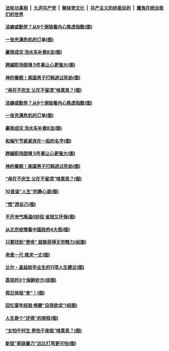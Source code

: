 

####  [法轮功真相](../../../../basic/blob/master/README.md?t=06250502) &nbsp;|&nbsp; [九评共产党](../../../../9ping.md/blob/master/README.md?t=06250502) &nbsp;|&nbsp; [解体党文化](../../../../jtdwh.md/blob/master/README.md?t=06250502)  &nbsp;|&nbsp; [共产主义的终极目的](../../../../gczydzjmd.md/blob/master/README.md?t=06250502) &nbsp;|&nbsp; [魔鬼在统治我们的世界](../../../../mgztzwmdsj.md/blob/master/README.md?t=06250502) 

#### [洁癖或勤劳？从9个测验看内心焦虑指数(图)](../pages/p8/937558.md?t=06250502) 

#### [一张充满危机的订单(图)](../pages/p8/936981.md?t=06250502) 

#### [豪雨成灾 泡水车补救8法(图)](../pages/p8/937526.md?t=06250502) 

#### [跨越职场困境 5件事让心更强大(图)](../pages/p8/937375.md?t=06250502) 

#### [神的眷顾！美国男子打盹逃过死劫(图)](../pages/p8/936985.md?t=06250502) 

#### [“母在不庆生 父在不留须”啥意思？(图)](../pages/p8/937234.md?t=06250502) 

#### [洁癖或勤劳？从9个测验看内心焦虑指数(图)](../pages/p8/937558.md?t=06250502) 

#### [一张充满危机的订单(图)](../pages/p8/936981.md?t=06250502) 

#### [豪雨成灾 泡水车补救8法(图)](../pages/p8/937526.md?t=06250502) 

#### [和端午节紧紧连在一起的名字(图)](../pages/p8/937448.md?t=06250502) 

#### [跨越职场困境 5件事让心更强大(图)](../pages/p8/937375.md?t=06250502) 

#### [神的眷顾！美国男子打盹逃过死劫(图)](../pages/p8/936985.md?t=06250502) 

#### [“母在不庆生 父在不留须”啥意思？(图)](../pages/p8/937234.md?t=06250502) 

#### [10首谈“人生”的静心谣(图)](../pages/p8/936965.md?t=06250502) 

#### [“悟”透自己(图)](../pages/p8/936972.md?t=06250502) 

#### [不开冷气降温6妙招 省钱又环保(图)](../pages/p8/937329.md?t=06250502) 

#### [从北京疫情看中国政府4大假(图)](../pages/p8/937196.md?t=06250502) 

#### [只要找到“使命” 就能获得无穷精力(组图)](../pages/p8/937159.md?t=06250502) 

#### [命里一尺 难求一丈(图)](../pages/p8/936782.md?t=06250502) 

#### [比尔・盖兹给毕业生的11项人生建议(图)](../pages/p8/936231.md?t=06250502) 

#### [荔枝的3个保鲜妙方(组图)](../pages/p8/936950.md?t=06250502) 

#### [假日体验“舍”！(图)](../pages/p8/937183.md?t=06250502) 

#### [回忆童年经验 唤醒“自我欲求”(组图)](../pages/p8/937082.md?t=06250502) 

#### [人生是个“还债”的旅程(图)](../pages/p8/936768.md?t=06250502) 

#### [“女怕午时生 男怕子夜临”啥意思？(图)](../pages/p8/937081.md?t=06250502) 

#### [新型“家庭暴力”远比打骂更可怕(图)](../pages/p8/936230.md?t=06250502) 

